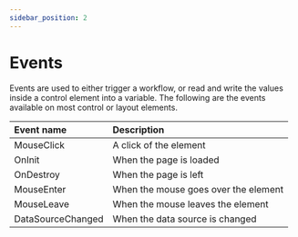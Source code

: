 ```yaml
---
sidebar_position: 2
---
```

# Events

Events are used to either trigger a workflow, or read and write the values inside a control element into a variable. The following are the events available on most control or layout elements.

|Event name|Description|
| :- | :- |
|MouseClick|A click of the element|
|OnInit|When the page is loaded|
|OnDestroy|When the page is left|
|MouseEnter|When the mouse goes over the element|
|MouseLeave|When the mouse leaves the element|
|DataSourceChanged|When the data source is changed |
